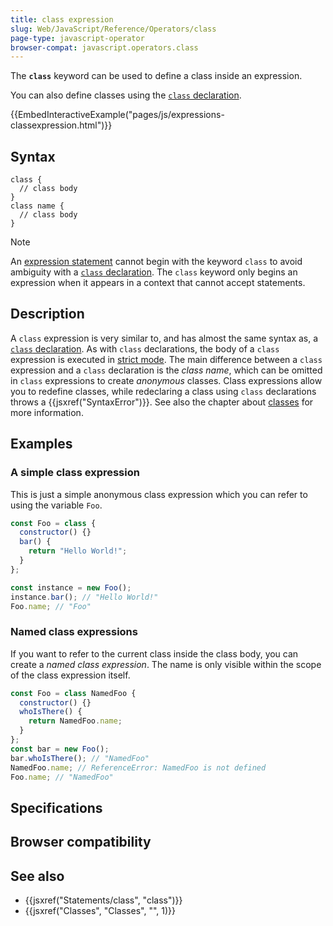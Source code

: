 ```yaml
---
title: class expression
slug: Web/JavaScript/Reference/Operators/class
page-type: javascript-operator
browser-compat: javascript.operators.class
---
```




The **`class`** keyword can be used to define a class inside an expression.

You can also define classes using the [`class` declaration](/Web/JavaScript/Reference/Statements/class).

{{EmbedInteractiveExample("pages/js/expressions-classexpression.html")}}

## Syntax

```js-nolint
class {
  // class body
}
class name {
  // class body
}
```

> [!NOTE]
> An [expression statement](/Web/JavaScript/Reference/Statements/Expression_statement) cannot begin with the keyword `class` to avoid ambiguity with a [`class` declaration](/Web/JavaScript/Reference/Statements/class). The `class` keyword only begins an expression when it appears in a context that cannot accept statements.

## Description

A `class` expression is very similar to, and has almost the same syntax as, a [`class` declaration](/Web/JavaScript/Reference/Statements/class). As with `class` declarations, the body of a `class` expression is executed in [strict mode](/Web/JavaScript/Reference/Strict_mode). The main difference between a `class` expression and a `class` declaration is the _class name_, which can be omitted in `class` expressions to create _anonymous_ classes. Class expressions allow you to redefine classes, while redeclaring a class using `class` declarations throws a {{jsxref("SyntaxError")}}. See also the chapter about [classes](/Web/JavaScript/Reference/Classes) for more information.

## Examples

### A simple class expression

This is just a simple anonymous class expression which you can refer to using the variable `Foo`.

```js
const Foo = class {
  constructor() {}
  bar() {
    return "Hello World!";
  }
};

const instance = new Foo();
instance.bar(); // "Hello World!"
Foo.name; // "Foo"
```

### Named class expressions

If you want to refer to the current class inside the class body, you can create a _named class expression_. The name is only visible within the scope of the class expression itself.

```js
const Foo = class NamedFoo {
  constructor() {}
  whoIsThere() {
    return NamedFoo.name;
  }
};
const bar = new Foo();
bar.whoIsThere(); // "NamedFoo"
NamedFoo.name; // ReferenceError: NamedFoo is not defined
Foo.name; // "NamedFoo"
```

## Specifications



## Browser compatibility



## See also

- {{jsxref("Statements/class", "class")}}
- {{jsxref("Classes", "Classes", "", 1)}}
